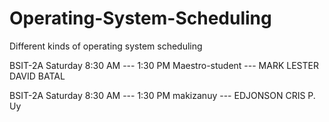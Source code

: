 # Operating-System-Scheduling
Different kinds of operating system scheduling

BSIT-2A   Saturday 8:30 AM --- 1:30 PM
Maestro-student --- MARK LESTER DAVID BATAL

BSIT-2A   Saturday 8:30 AM --- 1:30 PM
makizanuy --- EDJONSON CRIS P. Uy
